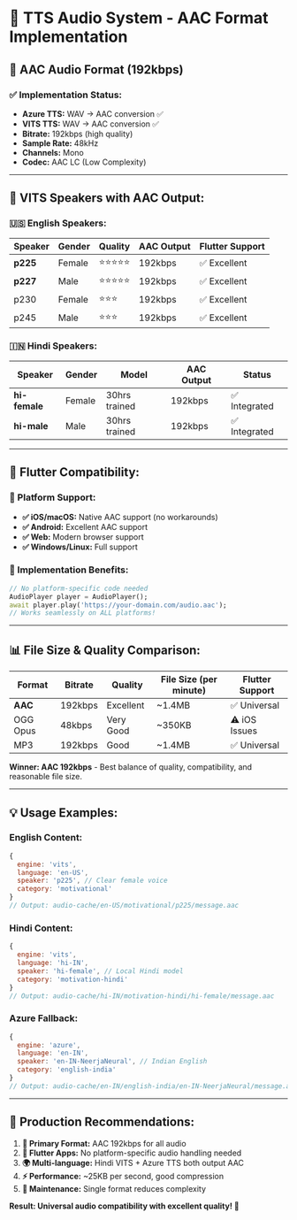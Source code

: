 # 🎯 TTS Audio System - AAC Format Implementation

## 🎵 **AAC Audio Format (192kbps)**

### **✅ Implementation Status:**
- **Azure TTS:** WAV → AAC conversion ✅
- **VITS TTS:** WAV → AAC conversion ✅
- **Bitrate:** 192kbps (high quality)
- **Sample Rate:** 48kHz
- **Channels:** Mono
- **Codec:** AAC LC (Low Complexity)

---

## 📢 VITS Speakers with AAC Output:

### **🇺🇸 English Speakers:**
| Speaker | Gender | Quality | AAC Output | Flutter Support |
|---------|--------|---------|------------|----------------|
| **p225** | Female | ⭐⭐⭐⭐⭐ | 192kbps | ✅ Excellent |
| **p227** | Male | ⭐⭐⭐⭐⭐ | 192kbps | ✅ Excellent |
| p230 | Female | ⭐⭐⭐ | 192kbps | ✅ Excellent |
| p245 | Male | ⭐⭐⭐ | 192kbps | ✅ Excellent |

### **🇮🇳 Hindi Speakers:**
| Speaker | Gender | Model | AAC Output | Status |
|---------|--------|-------|------------|--------|
| **hi-female** | Female | 30hrs trained | 192kbps | ✅ Integrated |
| **hi-male** | Male | 30hrs trained | 192kbps | ✅ Integrated |

---

## 🚀 **Flutter Compatibility:**

### **📱 Platform Support:**
- **✅ iOS/macOS:** Native AAC support (no workarounds)
- **✅ Android:** Excellent AAC support
- **✅ Web:** Modern browser support
- **✅ Windows/Linux:** Full support

### **🔧 Implementation Benefits:**
```dart
// No platform-specific code needed
AudioPlayer player = AudioPlayer();
await player.play('https://your-domain.com/audio.aac');
// Works seamlessly on ALL platforms!
```

---

## 📊 **File Size & Quality Comparison:**

| Format | Bitrate | Quality | File Size (per minute) | Flutter Support |
|--------|---------|---------|----------------------|----------------|
| **AAC** | 192kbps | Excellent | ~1.4MB | ✅ Universal |
| OGG Opus | 48kbps | Very Good | ~350KB | ⚠️ iOS Issues |
| MP3 | 192kbps | Good | ~1.4MB | ✅ Universal |

**Winner: AAC 192kbps** - Best balance of quality, compatibility, and reasonable file size.

---

## 💡 **Usage Examples:**

### **English Content:**
```javascript
{
  engine: 'vits',
  language: 'en-US', 
  speaker: 'p225', // Clear female voice
  category: 'motivational'
}
// Output: audio-cache/en-US/motivational/p225/message.aac
```

### **Hindi Content:**
```javascript
{
  engine: 'vits',
  language: 'hi-IN',
  speaker: 'hi-female', // Local Hindi model
  category: 'motivation-hindi'  
}
// Output: audio-cache/hi-IN/motivation-hindi/hi-female/message.aac
```

### **Azure Fallback:**
```javascript
{
  engine: 'azure',
  language: 'en-IN',
  speaker: 'en-IN-NeerjaNeural', // Indian English
  category: 'english-india'
}
// Output: audio-cache/en-IN/english-india/en-IN-NeerjaNeural/message.aac
```

---

## 🎯 **Production Recommendations:**

1. **🎵 Primary Format:** AAC 192kbps for all audio
2. **📱 Flutter Apps:** No platform-specific audio handling needed
3. **🌍 Multi-language:** Hindi VITS + Azure TTS both output AAC
4. **⚡ Performance:** ~25KB per second, good compression
5. **🔧 Maintenance:** Single format reduces complexity

**Result: Universal audio compatibility with excellent quality! 🚀**
